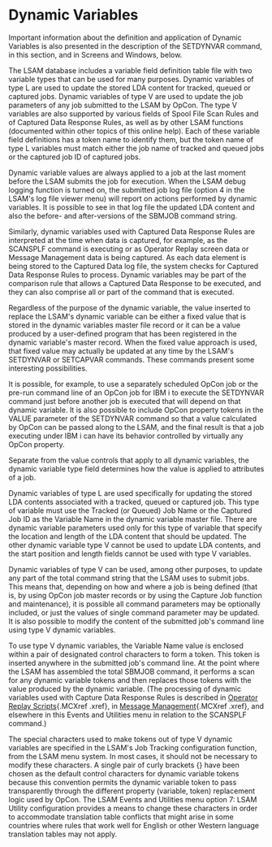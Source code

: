 # Dynamic Variables

Important information about the definition and application of Dynamic
Variables is also presented in the description of the SETDYNVAR command,
in this section, and in Screens and Windows, below.

The LSAM database includes a variable field definition table file with
two variable types that can be used for many purposes. Dynamic variables
of type L are used to update the stored LDA content for tracked, queued
or captured jobs. Dynamic variables of type V are used to update the job
parameters of any job submitted to the LSAM by OpCon. The type V
variables are also supported by various fields of Spool File Scan Rules
and of Captured Data Response Rules, as well as by other LSAM functions
(documented within other topics of this online help). Each of these
variable field definitions has a token name to identify them, but the
token name of type L variables must match either the job name of tracked
and queued jobs or the captured job ID of captured jobs.

Dynamic variable values are always applied to a job at the last moment
before the LSAM submits the job for execution. When the LSAM debug
logging function is turned on, the submitted job log file (option 4 in
the LSAM\'s log file viewer menu) will report on actions performed by
dynamic variables. It is possible to see in that log file the updated
LDA content and also the before- and after-versions of the SBMJOB
command string.

Similarly, dynamic variables used with Captured Data Response Rules are
interpreted at the time when data is captured, for example, as the
SCANSPLF command is executing or as Operator Replay screen data or
Message Management data is being captured. As each data element is being
stored to the Captured Data log file, the system checks for Captured
Data Response Rules to process. Dynamic variables may be part of the
comparison rule that allows a Captured Data Response to be executed, and
they can also comprise all or part of the command that is executed.

Regardless of the purpose of the dynamic variable, the value inserted to
replace the LSAM\'s dynamic variable can be either a fixed value that is
stored in the dynamic variables master file record or it can be a value
produced by a user-defined program that has been registered in the
dynamic variable\'s master record. When the fixed value approach is
used, that fixed value may actually be updated at any time by the
LSAM\'s SETDYNVAR or SETCAPVAR commands. These commands present some
interesting possibilities.

It is possible, for example, to use a separately scheduled OpCon job or
the pre-run command line of an OpCon job for IBM i to execute the
SETDYNVAR command just before another job is executed that will depend
on that dynamic variable. It is also possible to include OpCon property
tokens in the VALUE parameter of the SETDYNVAR command so that a value
calculated by OpCon can be passed along to the LSAM, and the final
result is that a job executing under IBM i can have its behavior
controlled by virtually any OpCon property.

Separate from the value controls that apply to all dynamic variables,
the dynamic variable type field determines how the value is applied to
attributes of a job.

Dynamic variables of type L are used specifically for updating the
stored LDA contents associated with a tracked, queued or captured job.
This type of variable must use the Tracked (or Queued) Job Name or the
Captured Job ID as the Variable Name in the dynamic variable master
file. There are dynamic variable parameters used only for this type of
variable that specify the location and length of the LDA content that
should be updated. The other dynamic variable type V cannot be used to
update LDA contents, and the start position and length fields cannot be
used with type V variables.

Dynamic variables of type V can be used, among other purposes, to update
any part of the total command string that the LSAM uses to submit jobs.
This means that, depending on how and where a job is being defined (that
is, by using OpCon job master records or by using the Capture Job
function and maintenance), it is possible all command parameters may be
optionally included, or just the values of single command parameter may
be updated. It is also possible to modify the content of the submitted
job\'s command line using type V dynamic variables.

To use type V dynamic variables, the Variable Name value is enclosed
within a pair of designated control characters to form a token. This
token is inserted anywhere in the submitted job\'s command line. At the
point where the LSAM has assembled the total SBMJOB command, it performs
a scan for any dynamic variable tokens and then replaces those tokens
with the value produced by the dynamic variable. (The processing of
dynamic variables used with Capture Data Response Rules is described in
[Operator Replay Scripts](Operator-Replay-Scripts.md#top){.MCXref
.xref}, in [Message Management](Message-Management.md#top){.MCXref
.xref}, and elsewhere in this Events and Utilities menu in relation to
the SCANSPLF command.)

The special characters used to make tokens out of type V dynamic
variables are specified in the LSAM\'s Job Tracking configuration
function, from the LSAM menu system. In most cases, it should not be
necessary to modify these characters. A single pair of curly brackets {}
have been chosen as the default control characters for dynamic variable
tokens because this convention permits the dynamic variable token to
pass transparently through the different property (variable, token)
replacement logic used by OpCon. The LSAM Events and Utilities menu
option 7: LSAM Utility configuration provides a means to change these
characters in order to accommodate translation table conflicts that
might arise in some countries where rules that work well for English or
other Western language translation tables may not apply.
